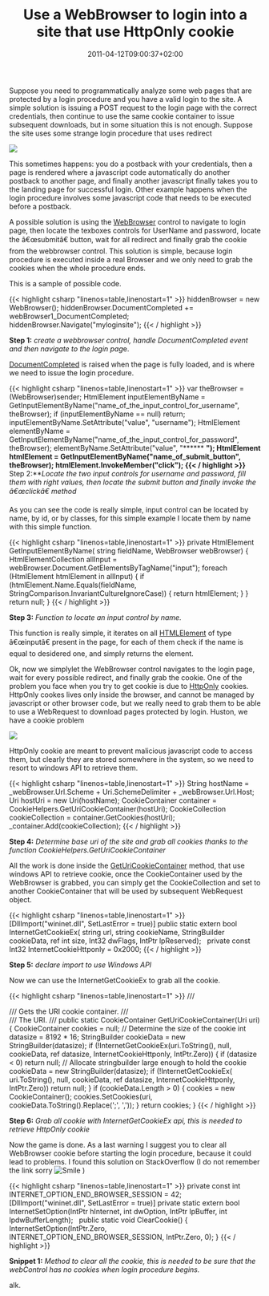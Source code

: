 ﻿---
title: "Use a WebBrowser to login into a site that use HttpOnly cookie"
description: ""
date: 2011-04-12T09:00:37+02:00
draft: false
tags: [API,WebBrowser]
categories: [Programming]
---
Suppose you need to programmatically analyze some web pages that are protected by a login procedure and you have a valid login to the site. A simple solution is issuing a POST request to the login page with the correct credentials, then continue to use the same cookie container to issue subsequent downloads, but in some situation this is not enough. Suppose the site uses some strange login procedure that uses redirect

![](http://t0.gstatic.com/images?q=tbn:ANd9GcT7_byhJBQvWqRvzdPwFg5Rde08pVFFMESgBThHrOaBYz3f1ol2&amp;t=1)

This sometimes happens: you do a postback with your credentials, then a page is rendered where a javascript code automatically do another postback to another page, and finally another javascript finally takes you to the landing page for successful login. Other example happens when the login procedure involves some javascript code that needs to be executed before a postback.

A possible solution is using the [WebBrowser](http://msdn.microsoft.com/en-us/library/system.windows.forms.webbrowser.aspx) control to navigate to login page, then locate the texboxes controls for UserName and password, locate the â€œsubmitâ€ button, wait for all redirect and finally grab the cookie from the webbrowser control. This solution is simple, because login procedure is executed inside a real Browser and we only need to grab the cookies when the whole procedure ends.

This is a sample of possible code.

{{< highlight csharp "linenos=table,linenostart=1" >}}
hiddenBrowser = new WebBrowser();
hiddenBrowser.DocumentCompleted += webBrowser1_DocumentCompleted;
hiddenBrowser.Navigate("myloginsite");
{{< / highlight >}}

 **Step 1:** *create a webbrowser control, handle DocumentCompleted event and then navigate to the login pag*e.

[DocumentCompleted](http://msdn.microsoft.com/en-us/library/cxy27k39%28v=VS.100%29.aspx) is raised when the page is fully loaded, and is where we need to issue the login procedure.

{{< highlight csharp "linenos=table,linenostart=1" >}}
var theBrowser = (WebBrowser)sender;
HtmlElement inputElementByName = GetInputElementByName("name_of_the_input_control_for_username", theBrowser);
if (inputElementByName == null) return;
inputElementByName.SetAttribute("value", "username");
HtmlElement elementByName = GetInputElementByName("name_of_the_input_control_for_password", theBrowser);
elementByName.SetAttribute("value", "****** **");
HtmlElement htmlElement = GetInputElementByName("name_of_submit_button", theBrowser);
htmlElement.InvokeMember("click");
{{< / highlight >}}** Step 2:***Locate the two input controls for username and password, fill them with right values, then locate the submit button and finally invoke the â€œclickâ€ method*

As you can see the code is really simple, input control can be located by name, by id, or by classes, for this simple example I locate them by name with this simple function.

{{< highlight csharp "linenos=table,linenostart=1" >}}
private HtmlElement GetInputElementByName(
string fieldName,
WebBrowser webBrowser)
{
HtmlElementCollection allInput =
webBrowser.Document.GetElementsByTagName("input");
foreach (HtmlElement htmlElement in allInput)
{
if (htmlElement.Name.Equals(fieldName, StringComparison.InvariantCultureIgnoreCase))
{
return htmlElement;
}
}
return null;
}
{{< / highlight >}}

 **Step 3:** *Function to locate an input control by name.*

This function is really simple, it iterates on all [HTMLElement](http://msdn.microsoft.com/en-us/library/204hxbb2%28v=VS.100%29.aspx) of type â€œinputâ€ present in the page, for each of them check if the name is equal to desidered one, and simply returns the element.

Ok, now we simplylet the WebBrowser control navigates to the login page, wait for every possible redirect, and finally grab the cookie. One of the problem you face when you try to get cookie is due to [HttpOnly](http://www.codinghorror.com/blog/2008/08/protecting-your-cookies-httponly.html) cookies. HttpOnly cookes lives only inside the browser, and cannot be managed by javascript or other browser code, but we really need to grab them to be able to use a WebRequest to download pages protected by login. Huston, we have a cookie problem

![](http://media.tumblr.com/tumblr_kxd6p1bmi71qaqkpq.jpg)

HttpOnly cookie are meant to prevent malicious javascript code to access them, but clearly they are stored somewhere in the system, so we need to resort to windows API to retrieve them.

{{< highlight csharp "linenos=table,linenostart=1" >}}
String hostName = _webBrowser.Url.Scheme + Uri.SchemeDelimiter +
_webBrowser.Url.Host;
Uri hostUri = new Uri(hostName);
CookieContainer container = CookieHelpers.GetUriCookieContainer(hostUri);
CookieCollection cookieCollection = container.GetCookies(hostUri);
_container.Add(cookieCollection);
{{< / highlight >}}

 **Step 4:** *Determine base uri of the site and grab all cookies thanks to the function CookieHelpers.GetUriCookieContainer*

All the work is done inside the [GetUriCookieContainer](http://msdn.microsoft.com/en-us/library/aa384714%28v=vs.85%29.aspx) method, that use windows API to retrieve cookie, once the CookieContainer used by the WebBrowser is grabbed, you can simply get the CookieCollection and set to another CookieContainer that will be used by subsequent WebRequest object.

{{< highlight csharp "linenos=table,linenostart=1" >}}
[DllImport("wininet.dll", SetLastError = true)]
public static extern bool InternetGetCookieEx(
string url,
string cookieName,
StringBuilder cookieData,
ref int size,
Int32  dwFlags,
IntPtr  lpReserved);
 
private const Int32 InternetCookieHttponly = 0x2000;
{{< / highlight >}}

 **Step 5:** *declare import to use Windows API*

Now we can use the InternetGetCookieEx to grab all the cookie.

{{< highlight csharp "linenos=table,linenostart=1" >}}
/// <summary>
/// Gets the URI cookie container.
/// </summary>
/// <param name="uri">The URI.</param>
/// <returns></returns>
public static CookieContainer GetUriCookieContainer(Uri uri)
{
CookieContainer cookies = null;
// Determine the size of the cookie
int datasize = 8192 * 16;
StringBuilder cookieData = new StringBuilder(datasize);
if (!InternetGetCookieEx(uri.ToString(), null, cookieData, ref datasize, InternetCookieHttponly, IntPtr.Zero))
{
if (datasize < 0)
return null;
// Allocate stringbuilder large enough to hold the cookie
cookieData = new StringBuilder(datasize);
if (!InternetGetCookieEx(
uri.ToString(),
null, cookieData,
ref datasize,
InternetCookieHttponly,
IntPtr.Zero))
return null;
}
if (cookieData.Length > 0)
{
cookies = new CookieContainer();
cookies.SetCookies(uri, cookieData.ToString().Replace(';', ','));
}
return cookies;
}
{{< / highlight >}}

 **Step 6:** *Grab all cookie with InternetGetCookieEx api, this is needed to retrieve HttpOnly cookie*

Now the game is done. As a last warning I suggest you to clear all WebBrowser cookie before starting the login procedure, because it could lead to problems. I found this solution on StackOverflow (I do not remember the link sorry ![Smile](https://www.codewrecks.com/blog/wp-content/uploads/2011/04/wlEmoticon-smile.png) )

{{< highlight csharp "linenos=table,linenostart=1" >}}
private const int INTERNET_OPTION_END_BROWSER_SESSION = 42;
 
[DllImport("wininet.dll", SetLastError = true)]
private static extern bool InternetSetOption(IntPtr hInternet, int dwOption, IntPtr lpBuffer, int lpdwBufferLength);
 
public static void ClearCookie()
{
InternetSetOption(IntPtr.Zero, INTERNET_OPTION_END_BROWSER_SESSION, IntPtr.Zero, 0);
}
{{< / highlight >}}

 **Snippet 1:** *Method to clear all the cookie, this is needed to be sure that the webControl has no cookies when login procedure begins.*

alk.
